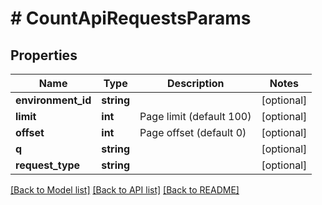 # # CountApiRequestsParams

## Properties

Name | Type | Description | Notes
------------ | ------------- | ------------- | -------------
**environment_id** | **string** |  | [optional]
**limit** | **int** | Page limit (default 100) | [optional]
**offset** | **int** | Page offset (default 0) | [optional]
**q** | **string** |  | [optional]
**request_type** | **string** |  | [optional]

[[Back to Model list]](../../README.md#models) [[Back to API list]](../../README.md#endpoints) [[Back to README]](../../README.md)
